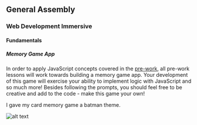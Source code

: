 ## General Assembly
### Web Development Immersive
#### Fundamentals

##### Memory Game App

In order to apply JavaScript concepts covered in the [pre-work](http://fundamentals.generalassemb.ly/), all pre-work lessons will work towards building a memory game app. Your development of this game will exercise your ability to implement logic with JavaScript and so much more! Besides following the prompts, you should feel free to be creative and add to the code - make this game your own!

I gave my card memory game a batman theme.

![alt text](http://i.imgur.com/2sY8pUU.jpg "Memory Game App")
